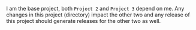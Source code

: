 I am the base project, both `Project 2` and `Project 3` depend on me. Any changes in this project (directory) impact the other two and any release of this project should generate releases for the other two as well.